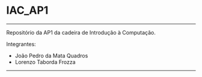 # IAC_AP1

---
Repositório da AP1 da cadeira de Introdução à Computação.

 Integrantes: 
* João Pedro da Mata Quadros
* Lorenzo Taborda Frozza




 ---